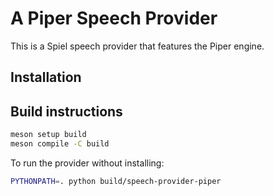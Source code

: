 # A Piper Speech Provider

This is a Spiel speech provider that features the Piper engine.

## Installation

## Build instructions

```sh
meson setup build
meson compile -C build
```

To run the provider without installing:
```sh
PYTHONPATH=. python build/speech-provider-piper
```